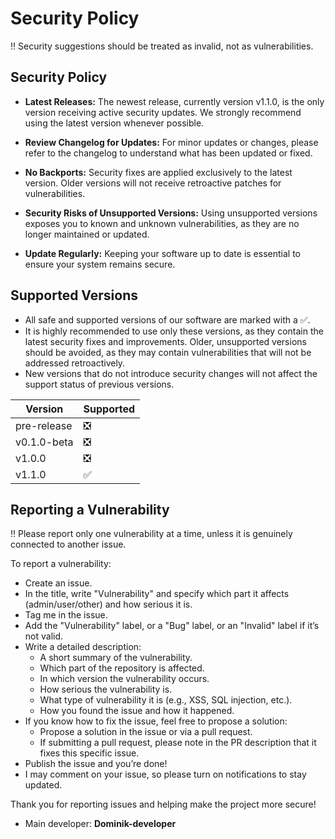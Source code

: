 # Security Policy

‼️ Security suggestions should be treated as invalid, not as vulnerabilities.

## Security Policy

* **Latest Releases:** The newest release, currently version v1.1.0, is the only version receiving active security updates. We strongly recommend using the latest version whenever possible.

* **Review Changelog for Updates:** For minor updates or changes, please refer to the changelog to understand what has been updated or fixed.

* **No Backports:** Security fixes are applied exclusively to the latest version. Older versions will not receive retroactive patches for vulnerabilities.

* **Security Risks of Unsupported Versions:** Using unsupported versions exposes you to known and unknown vulnerabilities, as they are no longer maintained or updated.

* **Update Regularly:** Keeping your software up to date is essential to ensure your system remains secure.

## Supported Versions

* All safe and supported versions of our software are marked with a ✅.  
* It is highly recommended to use only these versions, as they contain the latest security fixes and improvements. Older, unsupported versions should be avoided, as they may contain vulnerabilities that will not be addressed retroactively.  
* New versions that do not introduce security changes will not affect the support status of previous versions.

| Version       | Supported          |
| ------------- | ------------------ |
| pre-release   | :negative_squared_cross_mark: |
| v0.1.0-beta   | :negative_squared_cross_mark: |
| v1.0.0        | :negative_squared_cross_mark: |
| v1.1.0        | :white_check_mark: |

## Reporting a Vulnerability

‼️ Please report only one vulnerability at a time, unless it is genuinely connected to another issue.

To report a vulnerability:

* Create an issue.
* In the title, write "Vulnerability" and specify which part it affects (admin/user/other) and how serious it is.
* Tag me in the issue.
* Add the "Vulnerability" label, or a "Bug" label, or an "Invalid" label if it’s not valid.
* Write a detailed description:
  * A short summary of the vulnerability.
  * Which part of the repository is affected.
  * In which version the vulnerability occurs.
  * How serious the vulnerability is.
  * What type of vulnerability it is (e.g., XSS, SQL injection, etc.).
  * How you found the issue and how it happened.
* If you know how to fix the issue, feel free to propose a solution:
  * Propose a solution in the issue or via a pull request.
  * If submitting a pull request, please note in the PR description that it fixes this specific issue.
* Publish the issue and you’re done!
* I may comment on your issue, so please turn on notifications to stay updated.

Thank you for reporting issues and helping make the project more secure!  
- Main developer: **Dominik-developer** 
